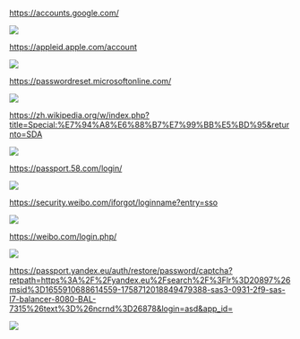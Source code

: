 https://accounts.google.com/

![](google.png)

https://appleid.apple.com/account

![](apple.png)

https://passwordreset.microsoftonline.com/

![](microsoft.png)

https://zh.wikipedia.org/w/index.php?title=Special:%E7%94%A8%E6%88%B7%E7%99%BB%E5%BD%95&returnto=SDA

![](wikipedia.png)

https://passport.58.com/login/

![](58.png)

https://security.weibo.com/iforgot/loginname?entry=sso

![](sina.png)

https://weibo.com/login.php/

![](weibo.png)

https://passport.yandex.eu/auth/restore/password/captcha?retpath=https%3A%2F%2Fyandex.eu%2Fsearch%2F%3Flr%3D20897%26msid%3D1655910688614559-1758712018849479388-sas3-0931-2f9-sas-l7-balancer-8080-BAL-7315%26text%3D%26ncrnd%3D26878&login=asd&app_id=

![](yandex.png)